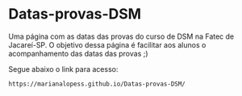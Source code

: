 # Datas-provas-DSM
 Uma página com as datas das provas do curso de DSM na Fatec de Jacareí-SP. 
O objetivo dessa página é facilitar aos alunos o acompanhamento das datas das provas ;)

Segue abaixo o link para acesso: 

```
https://marianalopess.github.io/Datas-provas-DSM/

```
